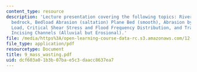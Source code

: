 ```yaml
---
content_type: resource
description: 'Lecture presentation covering the following topics: River incision into
  bedrock, Bedload Abrasion (saltation) Plane Bed (smooth), Abrasion by Suspended
  Load, Critical Shear Stress and Flood Frequency Distribution, and Transport-Limited
  Incising Channels (Alluvial but Erosional).'
file: /media/https%3A/open-learning-course-data-rc.s3.amazonaws.com/12-163-surface-processes-and-landscape-evolution-fall-2004/dcf603a01b3b07bae5c3daacc8637ea7_9_mass_wasting.pdf
file_type: application/pdf
resourcetype: Document
title: 9_mass_wasting.pdf
uid: dcf603a0-1b3b-07ba-e5c3-daacc8637ea7
---
```

